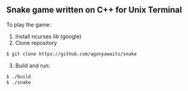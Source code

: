 Snake game written on C++ for Unix Terminal
-------------------------------------------
To play the game:
1) Install ncurses lib (google)
2) Clone repository
```bash
$ git clone https://github.com/agonyawaits/snake
```
3) Build and run:
```bash
$ ./build
$ ./snake
```
